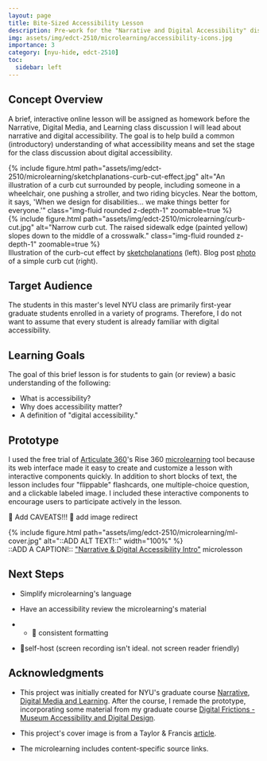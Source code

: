 ```yaml
---
layout: page
title: Bite-Sized Accessibility Lesson
description: Pre-work for the "Narrative and Digital Accessibility" discussion.
img: assets/img/edct-2510/microlearning/accessibility-icons.jpg
importance: 3
category: [nyu-hide, edct-2510]
toc:
  sidebar: left
---
```



## Concept Overview

A brief, interactive online lesson will be assigned as homework before the Narrative, Digital Media, and Learning class discussion I will lead about narrative and digital accessibility. The goal is to help build a common (introductory) understanding of what accessibility means and set the stage for the class discussion about digital accessibility.

<div class="row justify-content-sm-center">
    <div class="col-sm-8 mt-3 mt-md-0">
         {% include figure.html path="assets/img/edct-2510/microlearning/sketchplanations-curb-cut-effect.jpg" alt="An illustration of a curb cut surrounded by people, including someone in a wheelchair, one pushing a stroller, and two riding bicycles. Near the bottom, it says, 'When we design for disabilities… we make things better for everyone.'" class="img-fluid rounded z-depth-1" zoomable=true %}
    </div>
    <div class="col-sm-4 mt-3 mt-md-0">
        {% include figure.html path="assets/img/edct-2510/microlearning/curb-cut.jpg" alt="Narrow curb cut. The raised sidewalk edge (painted yellow) slopes down to the middle of a crosswalk." class="img-fluid rounded z-depth-1" zoomable=true %}
    </div>
</div>
<div class="caption">
    Illustration of the curb-cut effect by <a href="https://sketchplanations.com/the-curb-cut-effect" target="_blank">sketchplanations</a> (left). 
    Blog post <a href="https://mosaicofminds.medium.com/the-curb-cut-effect-how-making-public-spaces-accessible-to-people-with-disabilities-helps-everyone-d69f24c58785" target="_blank">photo</a> of a simple curb cut (right). 
</div>



## Target Audience

The students in this master's level NYU class are primarily first-year graduate students enrolled in a variety of programs. Therefore, I do not want to assume that every student is already familiar with digital accessibility.


## Learning Goals

The goal of this brief lesson is for students to gain (or review) a basic understanding of the following:

- What is accessibility?
- Why does accessibility matter?
- A definition of "digital accessibility." 


## Prototype

I used the free trial of [Articulate 360](https://www.articulate.com/360/)'s Rise 360 [microlearning](https://community.articulate.com/articles/rise-360-create-new-microlearning) tool because its web interface made it easy to create and customize a lesson with interactive components quickly. In addition to short blocks of text, the lesson includes four "flippable" flashcards, one multiple-choice question, and a clickable labeled image. I included these interactive components to encourage users to participate actively in the lesson.


📌 Add CAVEATS!!!
📌 add image redirect

<div class="row justify-content-sm-center">
    <div class="col-sm">
        {% include figure.html path="assets/img/edct-2510/microlearning/ml-cover.jpg" alt="::ADD ALT TEXT!::" width="100%" %}
    </div>
</div>
<div class="caption">
    ::ADD A CAPTION!::
    <a href="/assets/pdf/edct-2510/narrative-microlearning-prototype.pdf" target="blank"><i class="fas fa-file-pdf"></i> "Narrative & Digital Accessibility Intro"</a> microlesson
</div>




## Next Steps

- Simplify microlearning's language
- Have an accessibility review the microlearning's material
- - 📌 consistent formatting

- 📌self-host (screen recording isn't ideal. not screen reader friendly)

## Acknowledgments

- This project was initially created for NYU's graduate course [Narrative, Digital Media and Learning](https://steinhardt.nyu.edu/courses/narrative-digital-media-and-learning). After the course, I remade the prototype, incorporating some material from my graduate course [Digital Frictions - Museum Accessibility and Digital Design](https://as.nyu.edu/departments/museumstudies/courses/spring-2024-course-schedule.html).
    
- This project's cover image is from a Taylor & Francis [article](https://authorservices.taylorandfrancis.com/publishing-your-research/writing-your-paper/importance-of-accessibility/).

- The microlearning includes content-specific source links.
